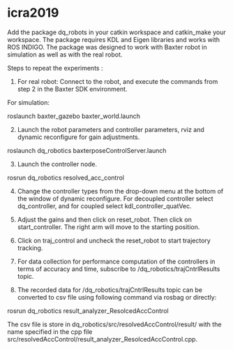 # icra2019
Add the package dq_robots in your catkin workspace and catkin_make your workspace. The package requires KDL and Eigen libraries and works with ROS INDIGO. The package was designed to work with Baxter robot in simulation as well as with the real robot.

Steps to repeat the experiments :

1. For real robot: Connect to the robot, and execute the commands from step 2 in the Baxter SDK environment. 

For simulation: 

roslaunch baxter_gazebo baxter_world.launch

2. Launch the robot parameters and controller parameters, rviz and dynamic reconfigure for gain adjustments.

roslaunch dq_robotics baxterposeControlServer.launch

3. Launch the controller node.

rosrun dq_robotics resolved_acc_control

4. Change the controller types from the drop-down menu at the bottom of the window of dynamic reconfigure. For decoupled controller select dq_controller, and for coupled select kdl_controller_quatVec.

5. Adjust the gains and then click on reset_robot. Then click on start_controller. The right arm will move to the starting position.

6. Click on traj_control and uncheck the reset_robot to start trajectory tracking.

7. For data collection for performance computation of the controllers in terms of accuracy and time, subscribe to /dq_robotics/trajCntrlResults topic.

8. The recorded data for /dq_robotics/trajCntrlResults topic can be converted to csv file using following command via rosbag or directly:

rosrun dq_robotics result_analyzer_ResolcedAccControl

The csv file is store in dq_robotics/src/resolvedAccControl/result/ with the name specified in the cpp file src/resolvedAccControl/result_analyzer_ResolcedAccControl.cpp.






